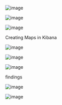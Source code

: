 ![image](https://github.com/user-attachments/assets/82d2d6a3-a64d-4c86-8074-cb58ccb6c1ac)


![image](https://github.com/user-attachments/assets/a613c2c8-f8c0-413b-807b-97f15bb0204b)


![image](https://github.com/user-attachments/assets/58688104-04da-4ce8-ac3d-5b50909c160f)


Creating Maps in Kibana

![image](https://github.com/user-attachments/assets/3bc1ec0a-b5b7-4866-9c2e-a977f5e4ed4d)


![image](https://github.com/user-attachments/assets/f6391121-c464-4d97-b86c-5111ae10af0f)


![image](https://github.com/user-attachments/assets/224bde1d-1021-43e4-8b7c-526a061da227)

findings

![image](https://github.com/user-attachments/assets/dad87c55-14fc-4591-a0e6-5b2a6a42da2f)


![image](https://github.com/user-attachments/assets/2774db94-4131-4261-8548-253a2803b3f3)

